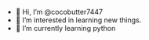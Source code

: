- 👋 Hi, I’m @cocobutter7447
- 👀 I’m interested in learning new things.
- 🌱 I’m currently learning python

<!---
cocobutter7447/cocobutter7447 is a ✨ special ✨ repository because its `README.md` (this file) appears on your GitHub profile.
You can click the Preview link to take a look at your changes.
--->
